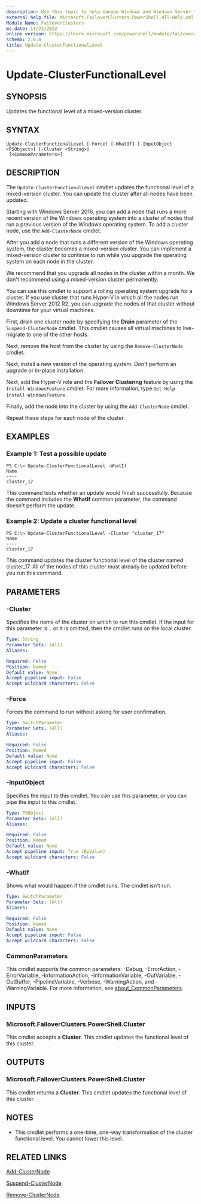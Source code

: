 ```yaml
---
description: Use this topic to help manage Windows and Windows Server technologies with Windows PowerShell.
external help file: Microsoft.FailoverClusters.PowerShell.dll-Help.xml
Module Name: FailoverClusters
ms.date: 11/21/2022
online version: https://learn.microsoft.com/powershell/module/failoverclusters/update-clusterfunctionallevel?view=windowsserver2022-ps&wt.mc_id=ps-gethelp
schema: 2.0.0
title: Update-ClusterFunctionalLevel
---
```


# Update-ClusterFunctionalLevel

## SYNOPSIS
Updates the functional level of a mixed-version cluster.

## SYNTAX

```
Update-ClusterFunctionalLevel [-Force] [-WhatIf] [-InputObject <PSObject>] [-Cluster <String>]
 [<CommonParameters>]
```

## DESCRIPTION

The `Update-ClusterFunctionalLevel` cmdlet updates the functional level of a mixed-version
cluster. You can update the cluster after all nodes have been updated.

Starting with Windows Server 2016, you can add a node that runs a more recent version of the Windows
operating system into a cluster of nodes that run a previous version of the Windows operating
system. To add a cluster node, use the `Add-ClusterNode` cmdlet.

After you add a node that runs a different version of the Windows operating system, the cluster
becomes a mixed-version cluster. You can implement a mixed-version cluster to continue to run while
you upgrade the operating system on each node in the cluster.

We recommend that you upgrade all nodes in the cluster within a month. We don't recommend using a
mixed-version cluster permanently.

You can use this cmdlet to support a rolling operating system upgrade for a cluster. If you use
cluster that runs Hyper-V in which all the nodes run Windows Server 2012 R2, you can upgrade the
nodes of that cluster without downtime for your virtual machines.

First, drain one cluster node by specifying the **Drain** parameter of the `Suspend-ClusterNode`
cmdlet. This cmdlet causes all virtual machines to live-migrate to one of the other hosts.

Next, remove the host from the cluster by using the `Remove-ClusterNode` cmdlet.

Next, install a new version of the operating system. Don't perform an upgrade or in-place
installation.

Next, add the Hyper-V role and the **Failover Clustering** feature by using the
`Install-WindowsFeature` cmdlet. For more information, type `Get-Help Install-WindowsFeature`.

Finally, add the node into the cluster by using the `Add-ClusterNode` cmdlet.

Repeat these steps for each node of the cluster.

## EXAMPLES

### Example 1: Test a possible update

```
PS C:\> Update-ClusterFunctionalLevel -WhatIf
Name
----
cluster_17
```

This command tests whether an update would finish successfully. Because the command includes the
**WhatIf** common parameter, the command doesn't perform the update.

### Example 2: Update a cluster functional level

```
PS C:\> Update-ClusterFunctionalLevel -Cluster "cluster_17"
Name
----
cluster_17
```

This command updates the cluster functional level of the cluster named cluster_17. All of the nodes
of this cluster must already be updated before you run this command.

## PARAMETERS

### -Cluster

Specifies the name of the cluster on which to run this cmdlet. If the input for this parameter is
`.` or it is omitted, then the cmdlet runs on the local cluster.

```yaml
Type: String
Parameter Sets: (All)
Aliases: 

Required: False
Position: Named
Default value: None
Accept pipeline input: False
Accept wildcard characters: False
```

### -Force

Forces the command to run without asking for user confirmation.

```yaml
Type: SwitchParameter
Parameter Sets: (All)
Aliases: 

Required: False
Position: Named
Default value: None
Accept pipeline input: False
Accept wildcard characters: False
```

### -InputObject

Specifies the input to this cmdlet. You can use this parameter, or you can pipe the input to this
cmdlet.

```yaml
Type: PSObject
Parameter Sets: (All)
Aliases: 

Required: False
Position: Named
Default value: None
Accept pipeline input: True (ByValue)
Accept wildcard characters: False
```

### -WhatIf

Shows what would happen if the cmdlet runs. The cmdlet isn't run.

```yaml
Type: SwitchParameter
Parameter Sets: (All)
Aliases: 

Required: False
Position: Named
Default value: None
Accept pipeline input: False
Accept wildcard characters: False
```

### CommonParameters

This cmdlet supports the common parameters: -Debug, -ErrorAction, -ErrorVariable,
-InformationAction, -InformationVariable, -OutVariable, -OutBuffer, -PipelineVariable, -Verbose,
-WarningAction, and -WarningVariable. For more information, see
[about_CommonParameters](https://go.microsoft.com/fwlink/?LinkID=113216).

## INPUTS

### Microsoft.FailoverClusters.PowerShell.Cluster

This cmdlet accepts a **Cluster**. This cmdlet updates the functional level of this cluster.

## OUTPUTS

### Microsoft.FailoverClusters.PowerShell.Cluster

This cmdlet returns a **Cluster**. This cmdlet updates the functional level of this cluster.

## NOTES

* This cmdlet performs a one-time, one-way transformation of the cluster functional level. You
  cannot lower this level.

## RELATED LINKS

[Add-ClusterNode](./Add-ClusterNode.md)

[Suspend-ClusterNode](./Suspend-ClusterNode.md)

[Remove-ClusterNode](./Remove-ClusterNode.md)
